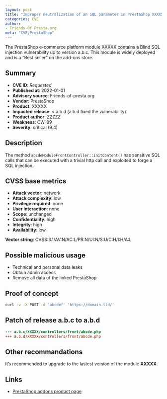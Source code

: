 ```yaml
---
layout: post
title: "Improper neutralization of an SQL parameter in PrestaShop XXXXX module"
categories: CVE
author:
- Friends-Of-Presta.org
meta: "CVE,PrestaShop"
---
```



The PrestaShop e-commerce platform module XXXXX contains a Blind SQL injection vulnerability up to version a.b.c. This module is widely deployed and is a “Best seller” on the add-ons store.

## Summary

* **CVE ID**: *Requested*
* **Published at**: 2022-01-01
* **Advisory source**: Friends-of-presta.org
* **Vendor**: PrestaShop
* **Product**: XXXXX
* **Impacted release**: < a.b.d (a.b.d fixed the vulnerability)
* **Product author**: ZZZZZ
* **Weakness**: CW-89
* **Severity**: critical (9.4)

## Description

The method `abcdeModuleFrontController::initContent()` has sensitive SQL calls that can be executed with a trivial http call and exploited to forge a SQL injection.


## CVSS base metrics

* **Attack vector**: network
* **Attack complexity**: low
* **Privilege required**: none
* **User interaction**: none
* **Scope**: unchanged
* **Confidentiality**: high
* **Integrity**: high
* **Availability**: low

**Vector string**: CVSS:3.1/AV:N/AC:L/PR:N/UI:N/S:U/C:H/I:H/A:L

## Possible malicious usage

* Technical and personal data leaks
* Obtain admin access
* Remove all data of the linked PrestaShop

## Proof of concept

```bash
curl -v -X POST -d 'abcdef' 'https://domain.tld/'
```

## Patch of release a.b.c to a.b.d

```diff
--- a.b.c/XXXXX/controllers/front/abcde.php
+++ a.b.d/XXXXX/controllers/front/abcde.php
```


## Other recommandations

It’s recommended to upgrade to the lastest version of the module **XXXXX**.

## Links

* [PrestaShop addons product page](https://addons.prestashop.com/)
